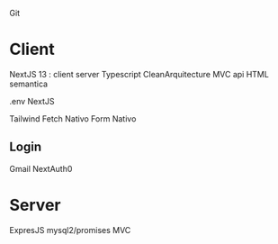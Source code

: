 Git 
# Client
NextJS 13 : client server
Typescript
CleanArquitecture
MVC api
HTML semantica

.env NextJS



Tailwind
Fetch Nativo
Form Nativo

## Login
Gmail
NextAuth0

# Server
ExpresJS 
mysql2/promises
MVC